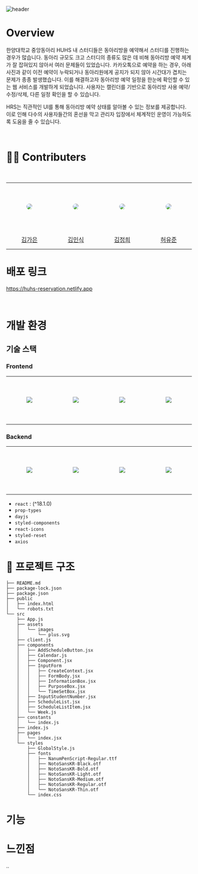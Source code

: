 ![header](https://capsule-render.vercel.app/api?type=transparent&fontColor=295CC2&text=HUHS%20Reservation%20System&fontSize=60&height=300&desc=React%20Study&descAlignY=70)

# Overview

한양대학교 중앙동아리 HUHS 내 스터디들은 동아리방을 예약해서 스터디를 진행하는 경우가 많습니다. 동아리 규모도 크고 스터디의 종류도 많은 데 비해 동아리방 예약 체계가 잘 잡혀있지 않아서 여러 문제들이 있었습니다. 카카오톡으로 예약을 하는 경우, 아래 사진과 같이 이전 예약이 누락되거나 동아리원에게 공지가 되지 않아 시간대가 겹치는 문제가 종종 발생했습니다. 이를 해결하고자 동아리방 예약 일정을 한눈에 확인할 수 있는 웹 서비스를 개발하게 되었습니다. 사용자는 캘린더를 기반으로 동아리방 사용 예약/수정/삭제, 다른 일정 확인을 할 수 있습니다.

HRS는 직관적인 UI를 통해 동아리방 예약 상태를 알아볼 수 있는 정보를 제공합니다. 이로 인해 다수의 사용자들간의 혼선을 막고 관리자 입장에서 체계적인 운영이 가능하도록 도움을 줄 수 있습니다.

<br />

# 👨‍💻 Contributers

<br />

<table align="center">
  <tr height="130px">
    <td align="center" width="130px">
      <a href="https://github.com/KimGaeun0806"><img src="https://avatars.githubusercontent.com/u/80266418?v=4" style="border-radius:50%"/></a>
    </td>
    <td align="center" width="130px">
      <a href="https://github.com/KIMMIKSIK"><img src="https://avatars.githubusercontent.com/u/98815511?v=4" style="border-radius:50%" /></a>
    </td>
    <td align="center" width="130px">
      <a href="https://github.com/wjdgml3834"><img src="https://avatars.githubusercontent.com/u/88475978?v=4" style="border-radius:50%"/></a>
    </td>
    <td align="center" width="130px">
      <a href="https://github.com/ordidxzero"><img src="https://avatars.githubusercontent.com/u/60772480?v=4" style="border-radius:50%"/></a>
    </td>
  </tr>
  <tr height="50px">
    <td align="center" width="130px">
      <a href="https://github.com/KimGaeun0806">김가은</a>
    </td>
    <td align="center" width="130px">
      <a href="https://github.com/KIMMIKSIK">김민식</a>
    </td>
    <td align="center" width="130px">
      <a href="https://github.com/wjdgml3834">김정희</a>
    </td>
    <td align="center" width="130px">
      <a href="https://github.com/ordidxzero">허유준</a>
    </td>
  </tr>
</table>

# 배포 링크

https://huhs-reservation.netlify.app

<br />

# 개발 환경

## 기술 스택

### Frontend

<table align="center">
  <tr height="130px">
    <td align="center" width="130px">
      <img src="https://cdn.svgporn.com/logos/react.svg"/></a>
    </td>
    <td align="center" width="130px">
      <img src="https://cdn.svgporn.com/logos/prettier.svg"/></a>
    </td>
    <td align="center" width="130px">
      <img src="https://cdn.svgporn.com/logos/eslint.svg"/></a>
    </td>
    <td align="center" width="130px">
      <img src="https://cdn.svgporn.com/logos/axios.svg"/></a>
    </td>
  </tr>
</table>

### Backend

<table align="center">
  <tr height="130px">
    <td align="center" width="130px">
      <img src="https://cdn.svgporn.com/logos/koa.svg"/></a>
    </td>
    <td align="center" width="130px">
      <img src="https://cdn.svgporn.com/logos/mongodb.svg"/></a>
    </td>
    <td align="center" width="130px">
      <img src="https://cdn.svgporn.com/logos/typescript-icon.svg"/></a>
    </td>
    <td align="center" width="130px">
      <img src="https://cdn.svgporn.com/logos/webpack.svg"/></a>
    </td>
  </tr>
</table>

- `react` : (^18.1.0)
- `prop-types`
- `dayjs`
- `styled-components`
- `react-icons`
- `styled-reset`
- `axios`

# 📁 프로젝트 구조

```
├── README.md
├── package-lock.json
├── package.json
├── public
│   ├── index.html
│   └── robots.txt
└── src
    ├── App.js
    ├── assets
    │   └── images
    │       └── plus.svg
    ├── client.js
    ├── components
    │   ├── AddScheduleButton.jsx
    │   ├── Calendar.js
    │   ├── Component.jsx
    │   ├── InputForm
    │   │   ├── CreateContext.jsx
    │   │   ├── FormBody.jsx
    │   │   ├── InformationBox.jsx
    │   │   ├── PurposeBox.jsx
    │   │   └── TimeSetBox.jsx
    │   ├── InputStudentNumber.jsx
    │   ├── ScheduleList.jsx
    │   ├── ScheduleListItem.jsx
    │   └── Week.js
    ├── constants
    │   └── index.js
    ├── index.js
    ├── pages
    │   └── index.jsx
    └── styles
        ├── GlobalStyle.js
        ├── fonts
        │   ├── NanumPenScript-Regular.ttf
        │   ├── NotoSansKR-Black.otf
        │   ├── NotoSansKR-Bold.otf
        │   ├── NotoSansKR-Light.otf
        │   ├── NotoSansKR-Medium.otf
        │   ├── NotoSansKR-Regular.otf
        │   └── NotoSansKR-Thin.otf
        └── index.css
```

# 기능

# 느낀점

..
